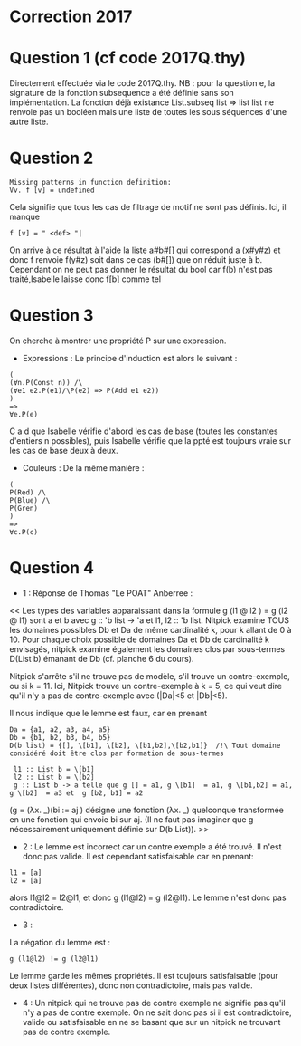 # Correction 2017

# Question 1 (cf code 2017Q.thy)

Directement effectuée via le code 2017Q.thy.
NB : pour la question e, la signature de la fonction subsequence a été définie sans son implémentation.
La fonction déjà existance List.subseq list => list list ne renvoie pas un booléen mais une liste de toutes les sous séquences d'une autre liste.

# Question 2

```
Missing patterns in function definition:
Vv. f [v] = undefined
```
Cela signifie que tous les cas de filtrage de motif ne sont pas définis.
Ici, il manque 
```
f [v] = " <def> "|
```

On arrive à ce résultat à l'aide la liste a#b#[] qui correspond a (x#y#z) et donc f renvoie f(y#z)
soit dans ce cas (b#[]) que on réduit juste à b. Cependant on ne peut pas donner le résultat du bool car f(b)
n'est pas traité,Isabelle laisse donc f\[b] comme tel

# Question 3

On cherche à montrer une propriété P sur une expression. 

- Expressions : 
Le principe d'induction est alors le suivant : 
```
(
(∀n.P(Const n)) /\ 
(∀e1 e2.P(e1)/\P(e2) => P(Add e1 e2))
)
=> 
∀e.P(e)
```

C a d que Isabelle vérifie d'abord les cas de base (toutes les constantes d'entiers n possibles), 
puis Isabelle vérifie que la ppté est toujours vraie sur les cas de base deux à deux.

- Couleurs :
De la même manière : 
```
(
P(Red) /\
P(Blue) /\
P(Gren)
)
=>
∀c.P(c)
```

# Question 4

- 1 : Réponse de Thomas "Le POAT" Anberree :
  
<< Les types des variables apparaissant dans la formule g (l1 @ l2 ) = g (l2 @ l1) sont a et b avec g :: 'b list -> 'a et  l1, l2 :: 'b list.
Nitpick examine TOUS les domaines possibles Db et Da de même cardinalité k, pour k allant de 0 à 10. Pour chaque choix possible de domaines Da et Db de cardinalité k envisagés, nitpick examine également les domaines clos par sous-termes D(List b) émanant de Db (cf. planche 6 du cours).

Nitpick s'arrête s'il ne trouve pas de modèle, s'il trouve un contre-exemple, ou si k = 11. Ici, Nitpick trouve un contre-exemple à k = 5, ce qui veut dire qu'il n'y a pas de contre-exemple avec (|Da|<5 et |Db|<5).
 
Il nous indique que le lemme est faux, car en prenant
```
Da = {a1, a2, a3, a4, a5}
Db = {b1, b2, b3, b4, b5}
D(b list) = {[], \[b1], \[b2], \[b1,b2],\[b2,b1]}  /!\ Tout domaine considéré doit être clos par formation de sous-termes

 l1 :: List b = \[b1]
 l2 :: List b = \[b2]
 g :: List b -> a telle que g [] = a1, g \[b1]  = a1, g \[b1,b2] = a1, g \[b2]  = a3 et  g [b2, b1] = a2
```
(g = (λx. _)(bi := aj ) désigne une fonction  (λx. _) quelconque transformée en une fonction qui envoie bi sur aj. (Il ne faut pas imaginer que g nécessairement uniquement définie sur D(b List)). >>

- 2 : 
Le lemme est incorrect car un contre exemple a été trouvé. Il n'est donc pas valide.
Il est cependant satisfaisable car en prenant: 
```
l1 = [a]
l2 = [a]
``` 
alors l1@l2 = l2@l1, et donc g (l1@l2) = g (l2@l1).
Le lemme n'est donc pas contradictoire.

- 3 :

La négation du lemme est : 
```
g (l1@l2) != g (l2@l1)
```

Le lemme garde les mêmes propriétés. Il est toujours satisfaisable (pour deux listes différentes), donc non contradictoire, mais pas valide. 

- 4 :
Un nitpick qui ne trouve pas de contre exemple ne signifie pas qu'il n'y a pas de contre exemple. On ne sait donc pas si il est contradictoire, valide ou satisfaisable en ne se basant que sur un nitpick ne trouvant pas de contre exemple.
